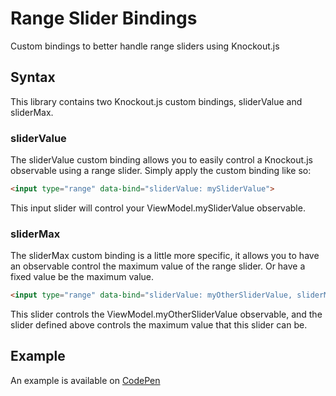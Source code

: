 # Range Slider Bindings
Custom bindings to better handle range sliders using Knockout.js

## Syntax
This library contains two Knockout.js custom bindings, sliderValue and sliderMax.

### sliderValue 
The sliderValue custom binding allows you to easily control a Knockout.js observable using a range slider. 
Simply apply the custom binding like so: 
```html 
<input type="range" data-bind="sliderValue: mySliderValue">
```
This input slider will control your ViewModel.mySliderValue observable.

### sliderMax
The sliderMax custom binding is a little more specific, it allows you to have an observable control the maximum value of the range slider. Or have a fixed value be the maximum value. 
```html
<input type="range" data-bind="sliderValue: myOtherSliderValue, sliderMax: mySliderValue">
```
This slider controls the ViewModel.myOtherSliderValue observable, and the slider defined above controls the maximum value that this slider can be.


## Example
An example is available on [CodePen](http://codepen.io/mwrouse/pen/wWwvmN)
